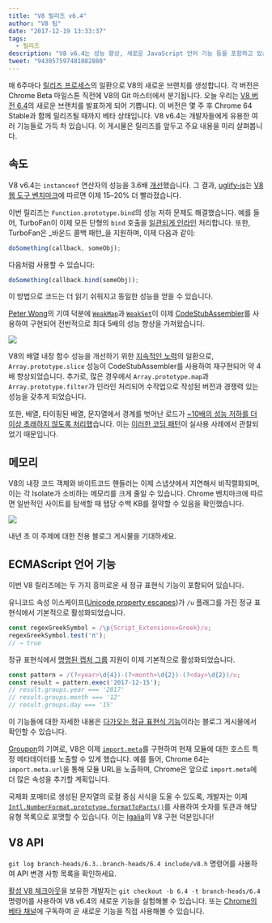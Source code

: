 ```yaml
---
title: "V8 릴리즈 v6.4"
author: "V8 팀"
date: "2017-12-19 13:33:37"
tags: 
  - 릴리즈
description: "V8 v6.4는 성능 향상, 새로운 JavaScript 언어 기능 등을 포함하고 있습니다."
tweet: "943057597481082880"
---
```

매 6주마다 [릴리즈 프로세스](/docs/release-process)의 일환으로 V8의 새로운 브랜치를 생성합니다. 각 버전은 Chrome Beta 마일스톤 직전에 V8의 Git 마스터에서 분기됩니다. 오늘 우리는 [V8 버전 6.4](https://chromium.googlesource.com/v8/v8.git/+log/branch-heads/6.4)의 새로운 브랜치를 발표하게 되어 기쁩니다. 이 버전은 몇 주 후 Chrome 64 Stable과 함께 릴리즈될 때까지 베타 상태입니다. V8 v6.4는 개발자들에게 유용한 여러 기능들로 가득 차 있습니다. 이 게시물은 릴리즈를 앞두고 주요 내용을 미리 살펴봅니다.

<!--truncate-->
## 속도

V8 v6.4는 `instanceof` 연산자의 성능을 3.6배 [개선](https://bugs.chromium.org/p/v8/issues/detail?id=6971)했습니다. 그 결과, [uglify-js](http://lisperator.net/uglifyjs/)는 [V8 웹 도구 벤치마크](https://github.com/v8/web-tooling-benchmark)에 따르면 이제 15–20% 더 빨라졌습니다.

이번 릴리즈는 `Function.prototype.bind`의 성능 저하 문제도 해결했습니다. 예를 들어, TurboFan이 이제 모든 단형의 `bind` 호출을 [일관되게 인라인](https://bugs.chromium.org/p/v8/issues/detail?id=6946) 처리합니다. 또한, TurboFan은 _바운드 콜백 패턴_을 지원하며, 이제 다음과 같이:

```js
doSomething(callback, someObj);
```

다음처럼 사용할 수 있습니다:

```js
doSomething(callback.bind(someObj));
```

이 방법으로 코드는 더 읽기 쉬워지고 동일한 성능을 얻을 수 있습니다.

[Peter Wong](https://twitter.com/peterwmwong)의 기여 덕분에 [`WeakMap`](https://developer.mozilla.org/en-US/docs/Web/JavaScript/Reference/Global_Objects/WeakMap)과 [`WeakSet`](https://developer.mozilla.org/en-US/docs/Web/JavaScript/Reference/Global_Objects/WeakSet)이 이제 [CodeStubAssembler](/blog/csa)를 사용하여 구현되어 전반적으로 최대 5배의 성능 향상을 가져왔습니다.

![](/_img/v8-release-64/weak-collection.svg)

V8의 배열 내장 함수 성능을 개선하기 위한 [지속적인 노력](https://bugs.chromium.org/p/v8/issues/detail?id=1956)의 일환으로, `Array.prototype.slice` 성능이 CodeStubAssembler를 사용하여 재구현되어 약 4배 향상되었습니다. 추가로, 많은 경우에서 `Array.prototype.map`과 `Array.prototype.filter`가 인라인 처리되어 수작업으로 작성된 버전과 경쟁력 있는 성능을 갖추게 되었습니다.

또한, 배열, 타이핑된 배열, 문자열에서 경계를 벗어난 로드가 [~10배의 성능 저하를 더 이상 초래하지 않도록 처리했](https://bugs.chromium.org/p/v8/issues/detail?id=7027)습니다. 이는 [이러한 코딩 패턴](/blog/elements-kinds#avoid-reading-beyond-length)이 실사용 사례에서 관찰되었기 때문입니다.

## 메모리

V8의 내장 코드 객체와 바이트코드 핸들러는 이제 스냅샷에서 지연해서 비직렬화되며, 이는 각 Isolate가 소비하는 메모리를 크게 줄일 수 있습니다. Chrome 벤치마크에 따르면 일반적인 사이트를 탐색할 때 탭당 수백 KB를 절약할 수 있음을 확인했습니다.

![](/_img/v8-release-64/codespace-consumption.svg)

내년 초 이 주제에 대한 전용 블로그 게시물을 기대하세요.

## ECMAScript 언어 기능

이번 V8 릴리즈에는 두 가지 흥미로운 새 정규 표현식 기능이 포함되어 있습니다.

유니코드 속성 이스케이프([Unicode property escapes](https://mathiasbynens.be/notes/es-unicode-property-escapes))가 `/u` 플래그를 가진 정규 표현식에서 기본적으로 활성화되었습니다.

```js
const regexGreekSymbol = /\p{Script_Extensions=Greek}/u;
regexGreekSymbol.test('π');
// → true
```

정규 표현식에서 [명명된 캡처 그룹](https://developers.google.com/web/updates/2017/07/upcoming-regexp-features#named_captures) 지원이 이제 기본적으로 활성화되었습니다.

```js
const pattern = /(?<year>\d{4})-(?<month>\d{2})-(?<day>\d{2})/u;
const result = pattern.exec('2017-12-15');
// result.groups.year === '2017'
// result.groups.month === '12'
// result.groups.day === '15'
```

이 기능들에 대한 자세한 내용은 [다가오는 정규 표현식 기능](https://developers.google.com/web/updates/2017/07/upcoming-regexp-features)이라는 블로그 게시물에서 확인할 수 있습니다.

[Groupon](https://twitter.com/GrouponEng)의 기여로, V8은 이제 [`import.meta`](https://github.com/tc39/proposal-import-meta)를 구현하여 현재 모듈에 대한 호스트 특정 메타데이터를 노출할 수 있게 했습니다. 예를 들어, Chrome 64는 `import.meta.url`을 통해 모듈 URL을 노출하며, Chrome은 앞으로 `import.meta`에 더 많은 속성을 추가할 계획입니다.

국제화 포매터로 생성된 문자열의 로컬 중심 서식을 도울 수 있도록, 개발자는 이제 [`Intl.NumberFormat.prototype.formatToParts()`](https://github.com/tc39/proposal-intl-formatToParts)를 사용하여 숫자를 토큰과 해당 유형 목록으로 포맷할 수 있습니다. 이는 [Igalia](https://twitter.com/igalia)의 V8 구현 덕분입니다!

## V8 API

`git log branch-heads/6.3..branch-heads/6.4 include/v8.h` 명령어를 사용하여 API 변경 사항 목록을 확인하세요.

[활성 V8 체크아웃](/docs/source-code#using-git)을 보유한 개발자는 `git checkout -b 6.4 -t branch-heads/6.4` 명령어를 사용하여 V8 v6.4의 새로운 기능을 실험해볼 수 있습니다. 또는 [Chrome의 베타 채널](https://www.google.com/chrome/browser/beta.html)에 구독하여 곧 새로운 기능을 직접 사용해볼 수 있습니다.
